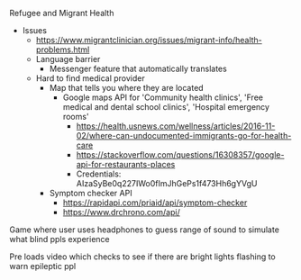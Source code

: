 Refugee and Migrant Health
- Issues
  - https://www.migrantclinician.org/issues/migrant-info/health-problems.html
  - Language barrier
    - Messenger feature that automatically translates
  - Hard to find medical provider
    - Map that tells you where they are located
      - Google maps API for 'Community health clinics', 'Free medical and dental school clinics', 'Hospital emergency rooms'
        - https://health.usnews.com/wellness/articles/2016-11-02/where-can-undocumented-immigrants-go-for-health-care
        - https://stackoverflow.com/questions/16308357/google-api-for-restaurants-places
        - Credentials: AIzaSyBe0q227IWo0fImJhGePs1f473Hh6gYVgU
    - Symptom checker API
      - https://rapidapi.com/priaid/api/symptom-checker
      - https://www.drchrono.com/api/
    

Game where user uses headphones to guess range of sound to simulate what blind ppls experience

Pre loads video which checks to see if there are bright lights flashing to warn epileptic ppl
